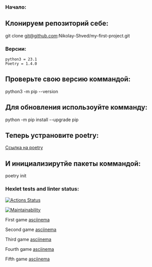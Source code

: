 ### Начало:

## Клонируем репозиторий себе:

git clone git@github.com:Nikolay-Shved/my-first-project.git

### Версии:
    python3 = 23.1
    Poetry = 1.4.0

## Проверьте свою версию коммандой:

python3 -m pip --version

## Для обновления использоуйте комманду:

python -m pip install --upgrade pip

## Теперь устрановите poetry:

[Ссылка на poetry](https://python-poetry.org/docs/)

## И инициализирутйе пакеты коммандой:

poetry init





### Hexlet tests and linter status:
[![Actions Status](https://github.com/Nikolay-Shved/python-project-49/workflows/hexlet-check/badge.svg)](https://github.com/Nikolay-Shved/python-project-49/actions)

[![Maintainability](https://api.codeclimate.com/v1/badges/83e158949d998ac5fd1e/maintainability)](https://codeclimate.com/github/Nikolay-Shved/python-project-49/maintainability)

First game [asciinema](https://asciinema.org/a/hj8pi8XzZTn99VQ7sQrhU1CYU)

Second game [asciinema](https://asciinema.org/a/ogbc6FcRcF9DseDvDLFhTRIbE)

Third game [asciinema](https://asciinema.org/a/e23azgMYetvNGlbt95UyOzR9o)

Fourth game [asciinema](https://asciinema.org/a/zjQVNwkuB58mkCq6mNOK6XEfs)

Fifth game [asciinema](https://asciinema.org/a/8XJcojT5L4xLW1wL1ROTUkHam)